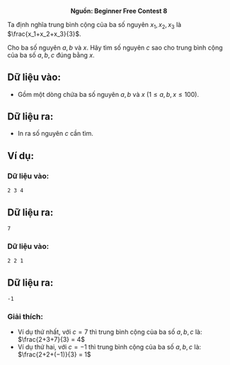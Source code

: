 **<center>Nguồn: Beginner Free Contest 8</center>**

Ta định nghĩa trung bình cộng của ba số nguyên $x_1, x_2, x_3$ là $\frac{x_1+x_2+x_3}{3}$.

Cho ba số nguyên $a, b$ và $x$. Hãy tìm số nguyên $c$ sao cho trung bình cộng của ba số $a, b, c$ đúng bằng $x$.

## Dữ liệu vào:
- Gồm một dòng chứa ba số nguyên $a, b$ và $x$ $(1 ≤ a, b, x ≤ 100)$.

## Dữ liệu ra:
- In ra số nguyên $c$ cần tìm.

## Ví dụ:
### Dữ liệu vào:
```
2 3 4
```

## Dữ liệu ra:
```
7
```

### Dữ liệu vào:
```
2 2 1
```

## Dữ liệu ra:
```
-1
```

### Giải thích:
- Ví dụ thứ nhất, với $c = 7$ thì trung bình cộng của ba số $a, b, c$ là: $\frac{2+3+7}{3} = 4$
- Ví dụ thứ hai, với $c = −1$ thì trung bình cộng của ba số $a, b, c$ là: $\frac{2+2+(−1)}{3} = 1$